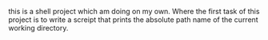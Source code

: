 this is a shell project which am doing on my own.
Where the first task of this project is to write a screipt that prints the absolute path name of the current working directory.
